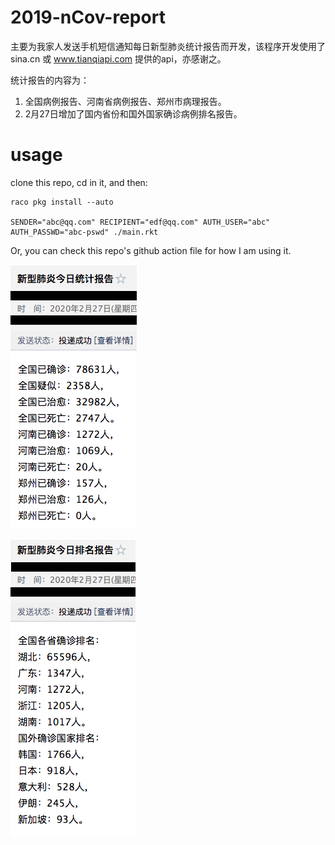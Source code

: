 2019-nCov-report
================


主要为我家人发送手机短信通知每日新型肺炎统计报告而开发，该程序开发使用了 sina.cn 或 www.tianqiapi.com 提供的api，亦感谢之。

统计报告的内容为：
1. 全国病例报告、河南省病例报告、郑州市病理报告。
2. 2月27日增加了国内省份和国外国家确诊病例排名报告。


# usage
clone this repo, cd in it, and then:

~~~racket
raco pkg install --auto

SENDER="abc@qq.com" RECIPIENT="edf@qq.com" AUTH_USER="abc" AUTH_PASSWD="abc-pswd" ./main.rkt
~~~

Or, you can check this repo's github action file for how I am using it.


![ex1](https://raw.githubusercontent.com/yanyingwang/2019-nCov-report/master/pics/ex1.png)

![ex2](https://raw.githubusercontent.com/yanyingwang/2019-nCov-report/master/pics/ex2.png)